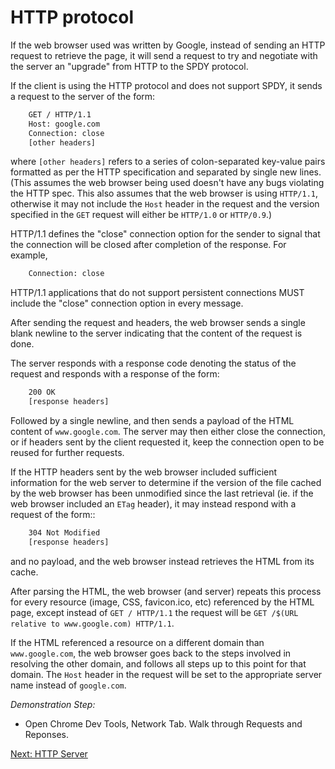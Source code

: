 # HTTP protocol

If the web browser used was written by Google, instead of sending an HTTP request to retrieve the page, it will send a request to try and negotiate with the server an "upgrade" from HTTP to the SPDY protocol.

If the client is using the HTTP protocol and does not support SPDY, it sends a request to the server of the form:

```html
    GET / HTTP/1.1
    Host: google.com
    Connection: close
    [other headers]
```

where ``[other headers]`` refers to a series of colon-separated key-value pairs formatted as per the HTTP specification and separated by single new lines.
(This assumes the web browser being used doesn't have any bugs violating the HTTP spec. This also assumes that the web browser is using ``HTTP/1.1``, otherwise it may not include the ``Host`` header in the request and the version specified in the ``GET`` request will either be ``HTTP/1.0`` or ``HTTP/0.9``.)

HTTP/1.1 defines the "close" connection option for the sender to signal that
the connection will be closed after completion of the response. For example,

```html
    Connection: close
```

HTTP/1.1 applications that do not support persistent connections MUST include the "close" connection option in every message.

After sending the request and headers, the web browser sends a single blank newline to the server indicating that the content of the request is done.

The server responds with a response code denoting the status of the request and responds with a response of the form:

```html
    200 OK
    [response headers]
```

Followed by a single newline, and then sends a payload of the HTML content of ``www.google.com``. The server may then either close the connection, or if headers sent by the client requested it, keep the connection open to be reused for further requests.

If the HTTP headers sent by the web browser included sufficient information for the web server to determine if the version of the file cached by the web browser has been unmodified since the last retrieval (ie. if the web browser included an ``ETag`` header), it may instead respond with a request of the form::

```html
    304 Not Modified
    [response headers]
```

and no payload, and the web browser instead retrieves the HTML from its cache.

After parsing the HTML, the web browser (and server) repeats this process for every resource (image, CSS, favicon.ico, etc) referenced by the HTML page, except instead of ``GET / HTTP/1.1`` the request will be
``GET /$(URL relative to www.google.com) HTTP/1.1``.

If the HTML referenced a resource on a different domain than ``www.google.com``, the web browser goes back to the steps involved in resolving the other domain, and follows all steps up to this point for that domain. The ``Host`` header in the request will be set to the appropriate server name instead of ``google.com``.

_Demonstration Step:_
* Open Chrome Dev Tools, Network Tab. Walk through Requests and Reponses.

[Next: HTTP Server](./10-HTTPserver.md)